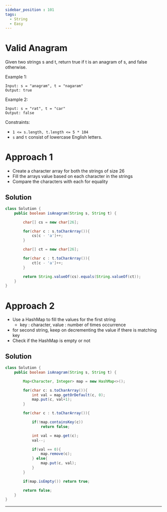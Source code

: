 ```yaml
---
sidebar_position : 101
tags:
  - String
  - Easy
---
```


#   Valid Anagram

Given two strings s and t, return true if t is an anagram of s, and false otherwise.

Example 1:

```
Input: s = "anagram", t = "nagaram"
Output: true
```

Example 2:

```
Input: s = "rat", t = "car"
Output: false
```

Constraints:

- `1 <= s.length, t.length <= 5 * 104`
- `s` and `t` consist of lowercase English letters.

# Approach 1

- Create a character array for both the strings of size 26
- Fill the arrays value based on each character in the strings
- Compare the characters with each for equality

## Solution

```java
class Solution {
    public boolean isAnagram(String s, String t) {

        char[] cs = new char[26];

        for(char c : s.toCharArray()){
            cs[c - 'a']++;
        }

        char[] ct = new char[26];

        for(char c : t.toCharArray()){
            ct[c - 'a']++;
        }

        return String.valueOf(cs).equals(String.valueOf(ct));
    }
}
```

# Approach 2

- Use a HashMap to fill the values for the first string
  - key : character, value : number of times occurrence
- for second string, keep on decrementing the value if there is matching key
- Check if the HashMap is empty or not

## Solution

```java
class Solution {
    public boolean isAnagram(String s, String t) {

        Map<Character, Integer> map = new HashMap<>();

        for(char c: s.toCharArray()){
            int val = map.getOrDefault(c, 0);
            map.put(c, val+1);
        }

        for(char c : t.toCharArray()){

            if(!map.containsKey(c))
                return false;

            int val = map.get(c);
            val--;

            if(val == 0){
                map.remove(c);
            } else{  
                map.put(c, val);
            }
        }

        if(map.isEmpty()) return true;

        return false;
    }
}
```




---
